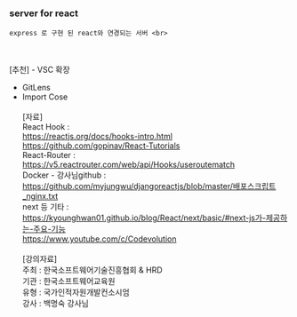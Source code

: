 ### server for react

    express 로 구현 된 react와 연경되는 서버 <br>

<br><br>
[추천] - VSC 확장 <br>

- GitLens <br>
- Import Cose <br>
  <br>
  [자료] <br>
  React Hook : <br>
  https://reactjs.org/docs/hooks-intro.html <br>
  https://github.com/gopinav/React-Tutorials <br>
  React-Router : <br>
  https://v5.reactrouter.com/web/api/Hooks/useroutematch<br>
  Docker - 강사님github : <br>
  https://github.com/myjungwu/djangoreactjs/blob/master/배포스크립트_nginx.txt <br>
  next 등 기타 : <br>
  https://kyounghwan01.github.io/blog/React/next/basic/#next-js가-제공하는-주요-기능 <br>
  https://www.youtube.com/c/Codevolution<br>
  <br>
  [강의자료] <br>
  주최 : 한국소프트웨어기술진흥협회 & HRD <br>
  기관 : 한국소프트웨어교육원 <br>
  유형 : 국가인적자원개발컨소시엄 <br>
  강사 : 백명숙 강사님 <br>
